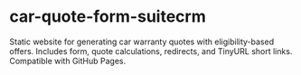 # car-quote-form-suitecrm
Static website for generating car warranty quotes with eligibility-based offers. Includes form, quote calculations, redirects, and TinyURL short links. Compatible with GitHub Pages.
